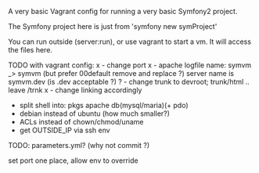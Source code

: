 A very basic Vagrant config for running a very basic Symfony2 project.

The Symfony project here is just from 'symfony new symProject'

You can run outside (server:run), or use vagrant to start a vm.
It will access the files here.

TODO
with vagrant config: 
x - change port
x  - apache logfile name:  symvm _> symvm (but prefer 00default remove and replace ?)
    server name is symvm.dev (is .dev acceptable ?)
? - change trunk to devroot;  trunk/html ..
  leave /trnk
x - change linking accordingly
 - split shell into:  pkgs apache db(mysql/maria)(+ pdo)
 - debian instead of ubuntu (how much smaller?)
 - ACLs instead of chown/chmod/uname
 -  get OUTSIDE_IP via ssh env

TODO: 
 parameters.yml?  (why not commit ?)

set port one place, allow env to override